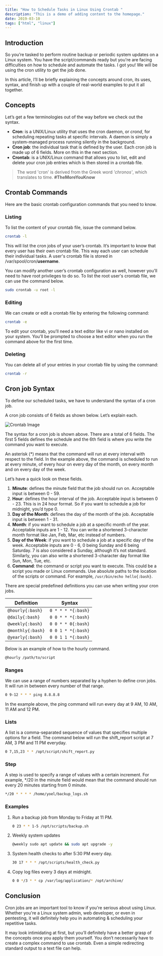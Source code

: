 ```yaml
---
title: "How to Schedule Tasks in Linux Using Crontab "
description: "This is a demo of adding content to the homepage."
date: 2019-03-10
tags: ["html", "linux"]
---
```



## Introduction

So you’re tasked to perform routine backup or periodic system updates on a Linux system. You have the script/commands ready but you're are facing difficulties on how to schedule and automate the tasks. I got you! We will be using the cron utility to get the job done.

In this article, I’ll be briefly explaining the concepts around cron, its uses, syntax, and finish up with a couple of real-world examples to put it all together.

## Concepts

Let’s get a few terminologies out of the way before we check out the syntax.

-   **Cron**: is a UNIX/Linux utility that uses the cron daemon, or _crond_, for scheduling repeating tasks at specific intervals. A daemon is simply a system-managed process running silently in the background.
-   **Cron job**: the individual task that is defined by the user. Each cron job is made up of 6 fields. More on this in the next section.
-   **Crontab**: is a UNIX/Linux command that allows you to list, edit and delete your cron job entries which is then stored in a crontab file.

> The word 'cron' is derived from the Greek word _'chronos'_, which translates to time. **#TheMoreYouKnow**

## Crontab Commands

Here are the basic crontab configuration commands that you need to know.

### Listing

To list the content of your crontab file, issue the command below.

```bash
crontab -l
```

This will list the cron jobs of your user’s crontab. It’s important to know that every user has their own crontab file. This way each user can schedule their individual tasks. A user's crontab file is stored in /var/spool/cron/**username**.

You can modify another user’s crontab configuration as well, however you’ll need to have root privileges to do so. To list the root user's crontab file, we can use the command below.

```bash
sudo crontab -u root -l
```

### Editing

We can create or edit a crontab file by entering the following command:

```bash
crontab -e
```

To edit your crontab, you’ll need a text editor like vi or nano installed on your system. You’ll be prompted to choose a text editor when you run the command above for the first time.

### Deleting

You can delete all of your entries in your crontab file by using the command:

```bash
crontab -r
```

## Cron job Syntax

To define our scheduled tasks, we have to understand the syntax of a cron job.

A cron job consists of 6 fields as shown below. Let’s explain each.

![Crontab Image](/images/post-images/do-the-cron/cron-job-command.jpg)

The syntax for a cron job is shown above. There are a total of 6 fields. The first 5 fields defines the schedule and the 6th field is where you write the command you want to execute.

An asterisk (\*) means that the command will run at every interval with respect to the field. In the example above, the command is scheduled to run at every minute, of every hour on every day of the month, on every month and on every day of the week.

Let’s have a quick look on these fields.

1. **Minute**: defines the minute field that the job should run on. Acceptable input is between 0 - 59.
2. **Hour**: defines the hour interval of the job. Acceptable input is between 0 - 23. This is in 24 hour format. So if you want to schedule a job for midnight, you’d type 0.
3. **Day of the Month**: defines the day of the month of the job. Acceptable input is between 1 - 31.
4. **Month**: if you want to schedule a job at a specific month of the year. Acceptable inputs are 1 - 12. You can write a shortened 3-character month format like Jan, Feb, Mar, etc instead of numbers.
5. **Day of the Week**: if you want to schedule a job at a specific day of the week. Acceptable inputs are 0 - 6, 0 being Sunday and 6 being Saturday. 7 is also considered a Sunday, although it’s not standard. Similarly, you can also write a shortened 3-character day format like Sun, Mon, Tue, etc.
6. **Command**: the command or script you want to execute. This could be a script you made or Linux commands.
   Use absolute paths to the location of the scripts or command. For example, `/usr/bin/echo hello{:bash}`.

There are special predefined definitions you can use when writing your cron jobs.

| Definition        | Syntax             |
| ----------------- | ------------------ |
| `@hourly{:bash}`  | `0 * * * *{:bash}` |
| `@daily{:bash}`   | `0 0 * * *{:bash}` |
| `@weekly{:bash}`  | `0 0 * * 0{:bash}` |
| `@monthly{:bash}` | `0 0 1 * *{:bash}` |
| `@yearly{:bash}`  | `0 0 1 1 *{:bash}` |

Below is an example of how to the hourly command.

```bash
@hourly /path/to/script

```

### Ranges

We can use a range of numbers separated by a hyphen to define cron jobs. It will run in between every number of that range.

```bash
0 9-12 * * * ping 8.8.8.8
```

In the example above, the ping command will run every day at 9 AM, 10 AM, 11 AM and 12 PM.

### Lists

A list is a comma-separated sequence of values that specifies multiple options for a field. The command below will run the shift_report script at 7 AM, 3 PM and 11 PM everyday.

```bash
0 7,15,23 * * /opt/script/shift_report.py
```

### Step

A step is used to specify a range of values with a certain increment. For example, \*/20 in the minute field would mean that the command should run every 20 minutes starting from 0 minute.

```bash
*/20 * * * * /home/yoel/backup_logs.sh
```

### Examples

1. Run a backup job from Monday to Friday at 11 PM.
    ```bash
    0 23 * * 1-5 /opt/scripts/backup.sh
    ```
2. Weekly system updates
    ```bash
    @weekly sudo apt update && sudo apt upgrade -y
    ```
3. System health checks to after 5:30 PM every day.
    ```bash
    30 17 * * * /opt/scripts/health_check.py
    ```
4. Copy log files every 3 days at midnight.
    ```bash
    0 0 */3 * * cp /var/log/application/* /opt/archive/
    ```

## Conclusion

Cron jobs are an important tool to know if you're serious about using Linux. Whether you're a Linux system admin, web developer, or even in pentesting, it will definitely help you in automating & scheduling your repetitive tasks.

It may look intimidating at first, but you’ll definitely have a better grasp of the concepts once you apply them yourself. You don’t necessarily have to create a complex command to use crontab. Even a simple redirecting standard output to a text file can help.
